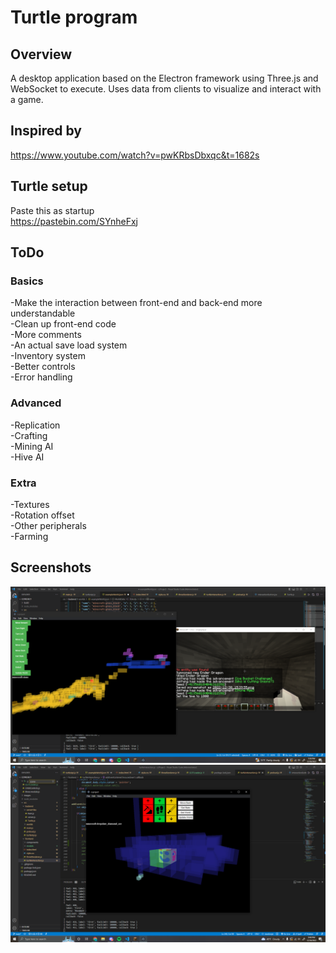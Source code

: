 # Turtle program
## Overview
A desktop application based on the Electron framework using Three.js and WebSocket to execute. Uses data from clients to visualize and interact with a game.

## Inspired by
https://www.youtube.com/watch?v=pwKRbsDbxqc&t=1682s

## Turtle setup
Paste this as startup\
https://pastebin.com/SYnheFxj

## ToDo
### Basics
-Make the interaction between front-end and back-end more understandable\
-Clean up front-end code\
-More comments\
-An actual save load system\
-Inventory system\
-Better controls\
-Error handling

### Advanced
-Replication\
-Crafting\
-Mining AI\
-Hive AI

### Extra
-Textures\
-Rotation offset\
-Other peripherals\
-Farming

## Screenshots
![Initial Tests](./images/example-12-30.PNG)
![Diamonds](./images/diamonds-12-30.PNG)
